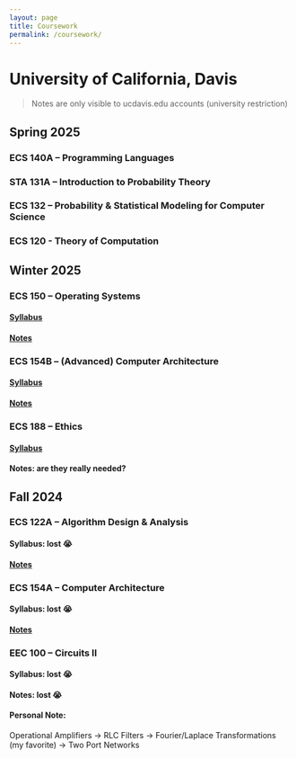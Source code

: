 ```yaml
---
layout: page
title: Coursework
permalink: /coursework/
---
```


# University of California, Davis

> Notes are only visible to ucdavis.edu accounts (university restriction)

## Spring 2025

### ECS 140A – Programming Languages

### STA 131A – Introduction to Probability Theory

### ECS 132 – Probability & Statistical Modeling for Computer Science

### ECS 120 - Theory of Computation

## Winter 2025

### ECS 150 – Operating Systems

#### [Syllabus](https://bob.cs.ucdavis.edu/classes/w25-ecs150/index.html)
#### [Notes]()

### ECS 154B – (Advanced) Computer Architecture

#### [Syllabus](_site/assets/ecs_154b_syllabus.pdf)
#### [Notes](https://ucdavis365-my.sharepoint.com/:o:/g/personal/aazat_ucdavis_edu/EvB7z1Ysf0BEgWkwc7_NC08Bz_UhoZzJMGyo_st9yWwY8g?e=Qhag0O)

### ECS 188 – Ethics

#### [Syllabus](_site/assets/ecs_188_syllabus.pdf)
#### Notes: are they really needed?


## Fall 2024

### ECS 122A – Algorithm Design & Analysis

#### Syllabus: lost :sob:
#### [Notes](https://ucdavis365-my.sharepoint.com/:o:/g/personal/aazat_ucdavis_edu/EsYSmjZEqTxNvDqVOFr058oBCLgyeQ7Te7g7BSvq3bwUkw?e=0ueDFA) 

### ECS 154A – Computer Architecture

#### Syllabus: lost :sob:
#### [Notes](https://ucdavis365-my.sharepoint.com/:o:/g/personal/aazat_ucdavis_edu/Eitmea2bO3xFoCSk0Zr2AvEBgrXdmbRPsSmRkaG_7vR5dQ?e=72u2sd)

### EEC 100 – Circuits II

#### Syllabus: lost :sob:
#### Notes: lost :sob:

#### Personal Note:
Operational Amplifiers → RLC Filters → Fourier/Laplace Transformations (my favorite) → Two Port Networks